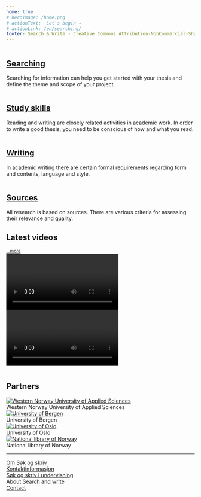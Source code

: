 ```yaml
---
home: true
# heroImage: /home.png
# actionText:  Let's begin →
# actionLink: /en/searching/
footer: Search & Write - Creative Commons Attribution-NonCommercial-ShareAlike 4.0
---
```


<div class="cards">

  <div class="card">
    <div class="image">
      <a href="/en/searching/"><img src="/images/illustrasjoner_sok_500x450.png" alt=""></a>
    </div>
    <div class="content">
      <h2><a href="/en/searching/">Searching</a></h2>
      <p>Searching for information can help you get started with your thesis and define the theme and scope of your project.</p>
    </div>
  </div>

  <div class="card">
    <div class="image">
      <a href="/en/study-skills/"><img src="/images/illustrasjoner_lesing_500x450.png" alt=""></a>
    </div>
    <div class="content">
      <h2><a href="/en/study-skills/">Study skills</a></h2>
      <p>Reading and writing are closely related activities in academic work. In order to write a good thesis, you need to be conscious of how and what you read.</p>
    </div>
  </div>

  <div class="card">
    <div class="image">
      <a href="/en/writing/"><img src="/images/illustrasjoner_skriving_500x450.png" alt=""></a>
    </div>
    <div class="content">
      <h2><a href="/en/writing/">Writing</a></h2>
      <p>In academic writing there are certain formal requirements regarding form and contents, language and style.</p>
    </div>
  </div>

  <div class="card">
    <div class="image">
      <a href="/en/sources-and-referencing/"><img src="/images/illustrasjoner_kildehenvisning_500x450.png" alt=""></a>
    </div>
    <div class="content">
      <h2><a href="/en/sources-and-referencing/">Sources</a></h2>
      <p>All research is based on sources. There are various criteria for assessing their relevance and quality.</p>
    </div>
  </div>

</div>


<section style="margin-bottom:3em;">
  <div class="flex">
    <h2 style="border-bottom:none;">Latest videos</h2>
    <small><a href="/en/video">...more</a></small>
  </div>
  <div class="container">
    <article class="video">
      <Video id="esfZOcBIB6w" />
    </article>
    <article class="video">
      <Video id="UpicbnpX_c4" />
    </article>
  </div>
</section>

## Partners

<div class="partners">
  <div class="partner">
    <a href="https://www.hvl.no">
      <picture>
        <source media="(max-width: 719px)" srcset="/partners/hvl-icon.jpg">
        <img src="/partners/hvl-logo-en.jpg" alt="Western Norway University of Applied Sciences"/>
      </picture>
    </a>
    <div class="title">
      Western Norway University of Applied Sciences
    </div>
  </div>
  <div class="partner">
    <a href="https://www.uib.no">
      <picture>
        <source media="(max-width: 719px)" srcset="/partners/uib-icon.png">
        <img src="/partners/uib-logo-en.png" alt="University of Bergen"/>
      </picture>
    </a>
    <div class="title">
      University of Bergen
    </div>
  </div>
  <div class="partner">
    <a href="https://www.uio.no">
      <picture>
        <source media="(max-width: 719px)" type="image/svg+xml" srcset="/partners/uio-icon-en.svg">
        <img src="/partners/uio-logo-en.svg" alt="University of Oslo"/>
      </picture>
    </a>
    <div class="title">
      University of Oslo
    </div>
  </div>
  <div class="partner">
    <a href="https://www.nb.no">
      <picture>
        <source media="(max-width: 719px)" srcset="/partners/nb-icon.png">
        <img src="/partners/nb-logo.png" alt="National library of Norway"/>
      </picture>
    </a>
    <div class="title">
      National library of Norway
    </div>
  </div>
</div>

---

<div class="container two-column footer-links">
  <div class="align-right">
    <div><a href="/om/">Om Søk og skriv</a></div>
    <div><a href="/om/kontaktinformasjon.html">Kontaktinformasjon</a></div>
    <div><a href="/om/sok-og-skriv-i-undervisning.html">Søk og skriv i undervisning</a></div>
  </div>
  <div class="align-left">
    <div><a href="/en/about/">About Search and write</a></div>
    <div><a href="/en/about/contact-information.html">Contact</a></div>
  </div>
</div>
